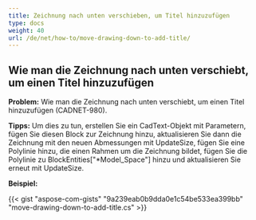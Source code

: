 ```yaml
---
title: Zeichnung nach unten verschieben, um Titel hinzuzufügen
type: docs
weight: 40
url: /de/net/how-to/move-drawing-down-to-add-title/
---
```


## **Wie man die Zeichnung nach unten verschiebt, um einen Titel hinzuzufügen**

**Problem:** Wie man die Zeichnung nach unten verschiebt, um einen Titel hinzuzufügen (CADNET-980).

**Tipps:** Um dies zu tun, erstellen Sie ein CadText-Objekt mit Parametern, fügen Sie diesen Block zur Zeichnung hinzu, aktualisieren Sie dann die Zeichnung mit den neuen Abmessungen mit UpdateSize, fügen Sie eine Polylinie hinzu, die einen Rahmen um die Zeichnung bildet, fügen Sie die Polylinie zu BlockEntities["*Model_Space"] hinzu und aktualisieren Sie erneut mit UpdateSize.

**Beispiel:**

{{< gist "aspose-com-gists" "9a239eab0b9dda0e1c54be533ea399bb" "move-drawing-down-to-add-title.cs" >}}
